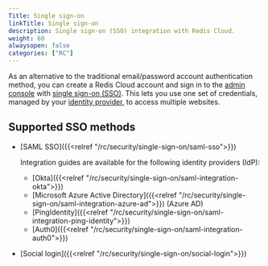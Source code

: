 ```yaml
---
Title: Single sign-on
linkTitle: Single sign-on
description: Single sign-on (SSO) integration with Redis Cloud.
weight: 60
alwaysopen: false
categories: ["RC"]
---
```


As an alternative to the traditional email/password account authentication method, you can create a Redis Cloud account and sign in to the [admin console](https://app.redislabs.com/new/) with [single sign-on (SSO)](https://en.wikipedia.org/wiki/Single_sign-on). This lets you use one set of credentials, managed by your [identity provider](https://en.wikipedia.org/wiki/Identity_provider), to access multiple websites.

## Supported SSO methods

- [SAML SSO]({{<relref "/rc/security/single-sign-on/saml-sso">}})

    Integration guides are available for the following identity providers (IdP):

    - [Okta]({{<relref "/rc/security/single-sign-on/saml-integration-okta">}})
    - [Microsoft Azure Active Directory]({{<relref "/rc/security/single-sign-on/saml-integration-azure-ad">}}) (Azure AD)
    - [PingIdentity]({{<relref "/rc/security/single-sign-on/saml-integration-ping-identity">}})
    - [Auth0]({{<relref "/rc/security/single-sign-on/saml-integration-auth0">}})

- [Social login]({{<relref "/rc/security/single-sign-on/social-login">}})
